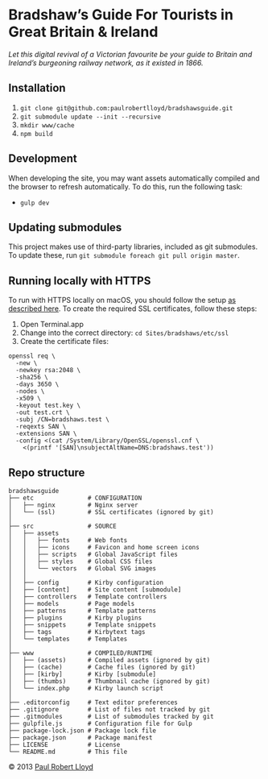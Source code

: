 # Bradshaw’s Guide For Tourists in Great Britain & Ireland

*Let this digital revival of a Victorian favourite be your guide to Britain and Ireland’s burgeoning railway network, as it existed in 1866.*

## Installation
1. `git clone git@github.com:paulrobertlloyd/bradshawsguide.git`
2. `git submodule update --init --recursive`
3. `mkdir www/cache`
4. `npm build`

## Development
When developing the site, you may want assets automatically compiled and the browser to refresh automatically. To do this, run the following task:

* `gulp dev`

## Updating submodules
This project makes use of third-party libraries, included as git submodules. To update these, run `git submodule foreach git pull origin master`.

## Running locally with HTTPS
To run with HTTPS locally on macOS, you should follow the setup [as described here](https://gist.github.com/jed/6147872). To create the required SSL certificates, follow these steps:

1. Open Terminal.app
2. Change into the correct directory: `cd Sites/bradshaws/etc/ssl`
3. Create the certificate files:

  ```
  openssl req \
    -new \
    -newkey rsa:2048 \
    -sha256 \
    -days 3650 \
    -nodes \
    -x509 \
    -keyout test.key \
    -out test.crt \
    -subj /CN=bradshaws.test \
    -reqexts SAN \
    -extensions SAN \
    -config <(cat /System/Library/OpenSSL/openssl.cnf \
      <(printf '[SAN]\nsubjectAltName=DNS:bradshaws.test'))
  ```

## Repo structure

```
bradshawsguide
├── etc               # CONFIGURATION
│   ├── nginx         # Nginx server
│   └── (ssl)         # SSL certificates (ignored by git)
│
├── src               # SOURCE
│   ├── assets
│   │   ├── fonts     # Web fonts
│   │   ├── icons     # Favicon and home screen icons
│   │   ├── scripts   # Global JavaScript files
│   │   ├── styles    # Global CSS files
│   │   └── vectors   # Global SVG images
│   │
│   ├── config        # Kirby configuration
│   ├── [content]     # Site content [submodule]
│   ├── controllers   # Template controllers
│   ├── models        # Page models
│   ├── patterns      # Template patterns
│   ├── plugins       # Kirby plugins
│   ├── snippets      # Template snippets
│   ├── tags          # Kirbytext tags
│   └── templates     # Templates
│
├── www               # COMPILED/RUNTIME
│   ├── (assets)      # Compiled assets (ignored by git)
│   ├── (cache)       # Cache files (ignored by git)
│   ├── [kirby]       # Kirby [submodule]
│   ├── (thumbs)      # Thumbnail cache (ignored by git)
│   └── index.php     # Kirby launch script
│
├── .editorconfig     # Text editor preferences
├── .gitignore        # List of files not tracked by git
├── .gitmodules       # List of submodules tracked by git
├── gulpfile.js       # Configuration file for Gulp
├── package-lock.json # Package lock file
├── package.json      # Package manifest
├── LICENSE           # License
└── README.md         # This file
```

© 2013 [Paul Robert Lloyd](https://paulrobertlloyd.com)
